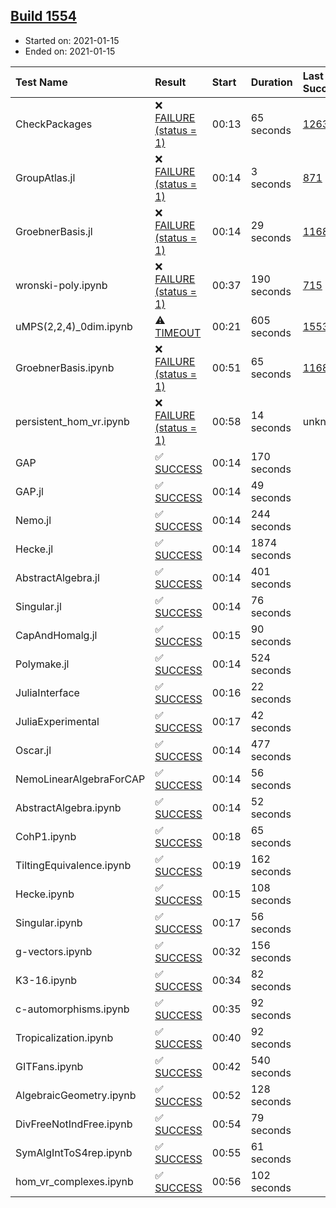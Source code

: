 ## [Build 1554](https://oscarci.mathematik.uni-kl.de/job/oscar-stable/1554/)

* Started on: 2021-01-15
* Ended on: 2021-01-15

| Test Name    | Result | Start | Duration | Last Success | First Failure |
|:-------------|:-------|:------|:---------|:-------------|:--------------|
| CheckPackages | ❌ [FAILURE (status = 1)](https://oscarci.mathematik.uni-kl.de/job/oscar-stable/1554/artifact/logs/build-1554/CheckPackages.log) | 00:13 | 65 seconds | [1263](https://oscarci.mathematik.uni-kl.de/job/oscar-stable/1263/) | [1264](https://oscarci.mathematik.uni-kl.de/job/oscar-stable/1264/) |
| GroupAtlas.jl | ❌ [FAILURE (status = 1)](https://oscarci.mathematik.uni-kl.de/job/oscar-stable/1554/artifact/logs/build-1554/GroupAtlas.jl.log) | 00:14 | 3 seconds | [871](https://oscarci.mathematik.uni-kl.de/job/oscar-stable/871/) | [872](https://oscarci.mathematik.uni-kl.de/job/oscar-stable/872/) |
| GroebnerBasis.jl | ❌ [FAILURE (status = 1)](https://oscarci.mathematik.uni-kl.de/job/oscar-stable/1554/artifact/logs/build-1554/GroebnerBasis.jl.log) | 00:14 | 29 seconds | [1168](https://oscarci.mathematik.uni-kl.de/job/oscar-stable/1168/) | [1169](https://oscarci.mathematik.uni-kl.de/job/oscar-stable/1169/) |
| wronski-poly.ipynb | ❌ [FAILURE (status = 1)](https://oscarci.mathematik.uni-kl.de/job/oscar-stable/1554/artifact/logs/build-1554/wronski-poly.ipynb.log) | 00:37 | 190 seconds | [715](https://oscarci.mathematik.uni-kl.de/job/oscar-stable/715/) | [716](https://oscarci.mathematik.uni-kl.de/job/oscar-stable/716/) |
| uMPS(2,2,4)_0dim.ipynb | ⚠ [TIMEOUT](https://oscarci.mathematik.uni-kl.de/job/oscar-stable/1554/artifact/logs/build-1554/uMPS-2-2-4-_0dim.ipynb.log) | 00:21 | 605 seconds | [1553](https://oscarci.mathematik.uni-kl.de/job/oscar-stable/1553/) | [1554](https://oscarci.mathematik.uni-kl.de/job/oscar-stable/1554/) |
| GroebnerBasis.ipynb | ❌ [FAILURE (status = 1)](https://oscarci.mathematik.uni-kl.de/job/oscar-stable/1554/artifact/logs/build-1554/GroebnerBasis.ipynb.log) | 00:51 | 65 seconds | [1168](https://oscarci.mathematik.uni-kl.de/job/oscar-stable/1168/) | [1169](https://oscarci.mathematik.uni-kl.de/job/oscar-stable/1169/) |
| persistent_hom_vr.ipynb | ❌ [FAILURE (status = 1)](https://oscarci.mathematik.uni-kl.de/job/oscar-stable/1554/artifact/logs/build-1554/persistent_hom_vr.ipynb.log) | 00:58 | 14 seconds | unknown | unknown |
| GAP | ✅ [SUCCESS](https://oscarci.mathematik.uni-kl.de/job/oscar-stable/1554/artifact/logs/build-1554/GAP.log) | 00:14 | 170 seconds |  |  |
| GAP.jl | ✅ [SUCCESS](https://oscarci.mathematik.uni-kl.de/job/oscar-stable/1554/artifact/logs/build-1554/GAP.jl.log) | 00:14 | 49 seconds |  |  |
| Nemo.jl | ✅ [SUCCESS](https://oscarci.mathematik.uni-kl.de/job/oscar-stable/1554/artifact/logs/build-1554/Nemo.jl.log) | 00:14 | 244 seconds |  |  |
| Hecke.jl | ✅ [SUCCESS](https://oscarci.mathematik.uni-kl.de/job/oscar-stable/1554/artifact/logs/build-1554/Hecke.jl.log) | 00:14 | 1874 seconds |  |  |
| AbstractAlgebra.jl | ✅ [SUCCESS](https://oscarci.mathematik.uni-kl.de/job/oscar-stable/1554/artifact/logs/build-1554/AbstractAlgebra.jl.log) | 00:14 | 401 seconds |  |  |
| Singular.jl | ✅ [SUCCESS](https://oscarci.mathematik.uni-kl.de/job/oscar-stable/1554/artifact/logs/build-1554/Singular.jl.log) | 00:14 | 76 seconds |  |  |
| CapAndHomalg.jl | ✅ [SUCCESS](https://oscarci.mathematik.uni-kl.de/job/oscar-stable/1554/artifact/logs/build-1554/CapAndHomalg.jl.log) | 00:15 | 90 seconds |  |  |
| Polymake.jl | ✅ [SUCCESS](https://oscarci.mathematik.uni-kl.de/job/oscar-stable/1554/artifact/logs/build-1554/Polymake.jl.log) | 00:14 | 524 seconds |  |  |
| JuliaInterface | ✅ [SUCCESS](https://oscarci.mathematik.uni-kl.de/job/oscar-stable/1554/artifact/logs/build-1554/JuliaInterface.log) | 00:16 | 22 seconds |  |  |
| JuliaExperimental | ✅ [SUCCESS](https://oscarci.mathematik.uni-kl.de/job/oscar-stable/1554/artifact/logs/build-1554/JuliaExperimental.log) | 00:17 | 42 seconds |  |  |
| Oscar.jl | ✅ [SUCCESS](https://oscarci.mathematik.uni-kl.de/job/oscar-stable/1554/artifact/logs/build-1554/Oscar.jl.log) | 00:14 | 477 seconds |  |  |
| NemoLinearAlgebraForCAP | ✅ [SUCCESS](https://oscarci.mathematik.uni-kl.de/job/oscar-stable/1554/artifact/logs/build-1554/NemoLinearAlgebraForCAP.log) | 00:14 | 56 seconds |  |  |
| AbstractAlgebra.ipynb | ✅ [SUCCESS](https://oscarci.mathematik.uni-kl.de/job/oscar-stable/1554/artifact/logs/build-1554/AbstractAlgebra.ipynb.log) | 00:14 | 52 seconds |  |  |
| CohP1.ipynb | ✅ [SUCCESS](https://oscarci.mathematik.uni-kl.de/job/oscar-stable/1554/artifact/logs/build-1554/CohP1.ipynb.log) | 00:18 | 65 seconds |  |  |
| TiltingEquivalence.ipynb | ✅ [SUCCESS](https://oscarci.mathematik.uni-kl.de/job/oscar-stable/1554/artifact/logs/build-1554/TiltingEquivalence.ipynb.log) | 00:19 | 162 seconds |  |  |
| Hecke.ipynb | ✅ [SUCCESS](https://oscarci.mathematik.uni-kl.de/job/oscar-stable/1554/artifact/logs/build-1554/Hecke.ipynb.log) | 00:15 | 108 seconds |  |  |
| Singular.ipynb | ✅ [SUCCESS](https://oscarci.mathematik.uni-kl.de/job/oscar-stable/1554/artifact/logs/build-1554/Singular.ipynb.log) | 00:17 | 56 seconds |  |  |
| g-vectors.ipynb | ✅ [SUCCESS](https://oscarci.mathematik.uni-kl.de/job/oscar-stable/1554/artifact/logs/build-1554/g-vectors.ipynb.log) | 00:32 | 156 seconds |  |  |
| K3-16.ipynb | ✅ [SUCCESS](https://oscarci.mathematik.uni-kl.de/job/oscar-stable/1554/artifact/logs/build-1554/K3-16.ipynb.log) | 00:34 | 82 seconds |  |  |
| c-automorphisms.ipynb | ✅ [SUCCESS](https://oscarci.mathematik.uni-kl.de/job/oscar-stable/1554/artifact/logs/build-1554/c-automorphisms.ipynb.log) | 00:35 | 92 seconds |  |  |
| Tropicalization.ipynb | ✅ [SUCCESS](https://oscarci.mathematik.uni-kl.de/job/oscar-stable/1554/artifact/logs/build-1554/Tropicalization.ipynb.log) | 00:40 | 92 seconds |  |  |
| GITFans.ipynb | ✅ [SUCCESS](https://oscarci.mathematik.uni-kl.de/job/oscar-stable/1554/artifact/logs/build-1554/GITFans.ipynb.log) | 00:42 | 540 seconds |  |  |
| AlgebraicGeometry.ipynb | ✅ [SUCCESS](https://oscarci.mathematik.uni-kl.de/job/oscar-stable/1554/artifact/logs/build-1554/AlgebraicGeometry.ipynb.log) | 00:52 | 128 seconds |  |  |
| DivFreeNotIndFree.ipynb | ✅ [SUCCESS](https://oscarci.mathematik.uni-kl.de/job/oscar-stable/1554/artifact/logs/build-1554/DivFreeNotIndFree.ipynb.log) | 00:54 | 79 seconds |  |  |
| SymAlgIntToS4rep.ipynb | ✅ [SUCCESS](https://oscarci.mathematik.uni-kl.de/job/oscar-stable/1554/artifact/logs/build-1554/SymAlgIntToS4rep.ipynb.log) | 00:55 | 61 seconds |  |  |
| hom_vr_complexes.ipynb | ✅ [SUCCESS](https://oscarci.mathematik.uni-kl.de/job/oscar-stable/1554/artifact/logs/build-1554/hom_vr_complexes.ipynb.log) | 00:56 | 102 seconds |  |  |

